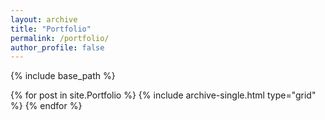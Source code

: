 ```yaml
---
layout: archive
title: "Portfolio"
permalink: /portfolio/
author_profile: false
---
```


{% include base_path %}

<div class="grid__wrapper">
  {% for post in site.Portfolio %}
    {% include archive-single.html type="grid" %}
  {% endfor %}
</div>
